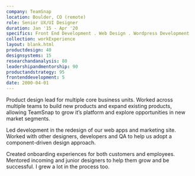```yaml
---
company: TeamSnap
location: Boulder, CO (remote)
role: Senior UX/UI Designer
duration: Jan '15 - Apr '20
specifics: Front End Development . Web Design . Wordpress Development . Brand Identity Design . Print . .Net . Git . In House & Remote work
collection: workExperience
layout: blank.html
productdesign: 40
designsystems: 15
researchandanalysis: 80
leadershipandmentorship: 90
productandstrategy: 95
frontenddevelopment: 5
date: 2000-04-01
---
```


Product design lead for multiple core business units. Worked across multiple teams to build new products and expand existing products, allowing TeamSnap to grow it’s platform and explore opportunities in new market segments.

Led development in the redesign of our web apps and marketing site. Worked with other designers, developers and QA to help us adopt a component-driven design approach.

Created onboarding experiences for both customers and employees. Mentored incoming and junior designers to help them grow and be successful. I grew a lot in the process too.
